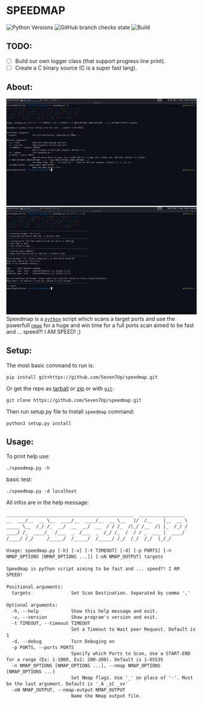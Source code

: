 # SPEEDMAP

![Python Versions](https://img.shields.io/badge/python-3.7|3.8|3.9-yellow.svg)
![GitHub branch checks state](https://img.shields.io/github/checks-status/Seven-7Up/speedmap/master?color=green&logo=master)
![Build](https://img.shields.io/badge/build-passing-brightgreen)

## TODO:

- [ ] Build our own logger class (that support progress line print).
- [ ] Create a C binary source (C is a super fast lang).

## About:

![ScreenShot 1](./ScreenShots/ScreenShoot-2021-09-01.png)
![ScreenShot 2](./ScreenShots/ScreenShoot-2021-09-01_1.png)
Speedmap is a [`python`](https://python.org/) script which scans a target ports and use the powerfull [`nmap`](https://nmap.org/) for a huge and win time for a full ports scan aimed to be fast and ... speed?! I AM SPEED! ;)

## Setup:

The most basic command to run is:

```
pip install git+https://github.com/Seven7Up/speedmap.git
```

Or get the repo as [tarball](https://github.com/Seven7Up/speedmap/archive/master.tar.gz) or [zip](https://github.com/Seven7Up/speedmap/archive/master.zip) or with [`git`](https://git-scm.com/):

```
git clone https://github.com/Seven7Up/speedmap.git
```

Then run setup.py file to Install `speedmap` command:

```
python3 setup.py install
```

## Usage:

To print help use:

```
./speedmap.py -h
```

basic test:

```
./speedmap.py -d localhost
```

All infos are in the help message:

```
_______________________________________________  _________________
__  ___/__  __ \__  ____/__  ____/__  __ \__   |/  /__    |__  __ \
_____ \__  /_/ /_  __/  __  __/  __  / / /_  /|_/ /__  /| |_  /_/ /
____/ /_  ____/_  /___  _  /___  _  /_/ /_  /  / / _  ___ |  ____/
/____/ /_/     /_____/  /_____/  /_____/ /_/  /_/  /_/  |_/_/

Usage: speedmap.py [-h] [-v] [-t TIMEOUT] [-d] [-p PORTS] [-n NMAP_OPTIONS [NMAP_OPTIONS ...]] [-oN NMAP_OUTPUT] targets

Speedmap is python script aiming to be fast and ... speed?! I AM SPEED!

Positional arguments:
  targets               Set Scan Destination. Separated by comma ','

Optional arguments:
  -h, --help            Show this help message and exit.
  -v, --version         Show program's version and exit.
  -t TIMEOUT, --timeout TIMEOUT
                        Set a Timeout to Wait peer Request. Default is 1
  -d, --debug           Turn Debuging on
  -p PORTS, --ports PORTS
                        Specify which Ports to Scan, Use a START-END for a range (Ex: 1-1000, Ex2: 200-200). Default is 1-65535
  -n NMAP_OPTIONS [NMAP_OPTIONS ...], --nmap NMAP_OPTIONS [NMAP_OPTIONS ...]
                        Set Nmap flags. Use '_' on place of '-'. Must be the last argument. Default is '_A _sC _vv'
  -oN NMAP_OUTPUT, --nmap-output NMAP_OUTPUT
                        Name the Nmap output file.
```
